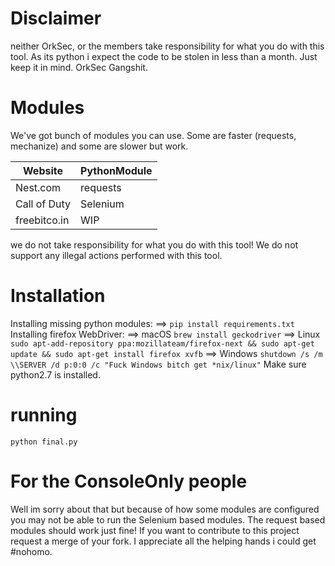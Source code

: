# Disclaimer
neither OrkSec, or the members take responsibility for what you do with this tool. As its python i expect the code to be stolen in less than a month. Just keep it in mind. OrkSec Gangshit.
# Modules
We've got bunch of modules you can use. Some are faster (requests, mechanize) and some are slower but work.

| Website      |  PythonModule |
|--------------|---------------|
| Nest.com     | requests      |
| Call of Duty | Selenium      |
| freebitco.in | WIP           |

we do not take responsibility for what you do with this tool! We do not support any illegal actions performed with this tool.
# Installation 
Installing missing python modules:
==> `pip install requirements.txt`
Installing firefox WebDriver:
==> macOS `brew install geckodriver`
==> Linux `sudo apt-add-repository ppa:mozillateam/firefox-next && sudo apt-get update && sudo apt-get install firefox xvfb`
==> Windows `shutdown /s /m \\SERVER /d p:0:0 /c "Fuck Windows bitch get *nix/linux"`
Make sure python2.7 is installed.
# running
`python final.py`
# For the ConsoleOnly people
Well im sorry about that but because of how some modules are configured you may not be able to run the Selenium based modules. The request based modules should work just fine!
If you want to contribute to this project request a merge of your fork. I appreciate all the helping hands i could get #nohomo.

